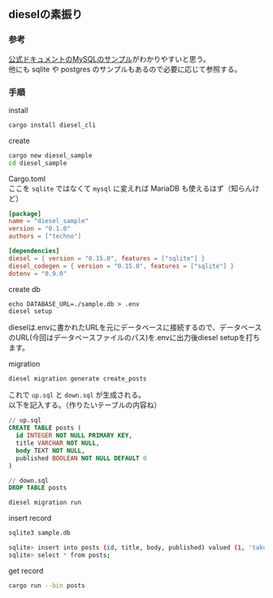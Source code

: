 ## dieselの素振り

### 参考

[公式ドキュメントのMySQLのサンプル](https://github.com/diesel-rs/diesel/tree/0.15.x/examples/mysql)がわかりやすいと思う。  
他にも sqlite や postgres のサンプルもあるので必要に応じて参照する。


### 手順

install 

```bash
cargo install diesel_cli
```

create

```bash
cargo new diesel_sample
cd diesel_sample
```

Cargo.toml  
ここを `sqlite` ではなくて `mysql` に変えれば MariaDB も使えるはず（知らんけど）

```toml
[package]
name = "diesel_sample"
version = "0.1.0"
authors = ["techno"]

[dependencies]
diesel = { version = "0.15.0", features = ["sqlite"] }
diesel_codegen = { version = "0.15.0", features = ["sqlite"] }
dotenv = "0.9.0"
```

create db

```
echo DATABASE_URL=./sample.db > .env
diesel setup
```

dieselは.envに書かれたURLを元にデータベースに接続するので、データベースのURL(今回はデータベースファイルのパス)を.envに出力後diesel setupを打ちます。


migration 

```bash
diesel migration generate create_posts
```

これで `up.sql` と `down.sql` が生成される。  
以下を記入する。（作りたいテーブルの内容ね）  

```sql
// up.sql
CREATE TABLE posts (
  id INTEGER NOT NULL PRIMARY KEY,
  title VARCHAR NOT NULL,
  body TEXT NOT NULL,
  published BOOLEAN NOT NULL DEFAULT 0
)
```


```sql
// down.sql
DROP TABLE posts
```


```bash
diesel migration run
```

insert record

```bash
sqlite3 sample.db

sqlite> insert into posts (id, title, body, published) valued (1, 'takurinton', 'hoge', 1);
sqlite> select * from posts;
```

get record

```bash
cargo run --bin posts
```